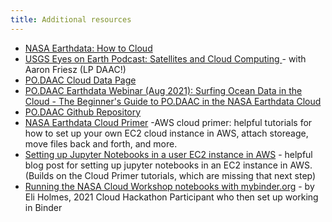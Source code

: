 ```yaml
---
title: Additional resources
---
```


- [NASA Earthdata: How to Cloud](https://earthdata.nasa.gov/learn/user-resources/webinars-and-tutorials/how-to-cloud-for-earth-scientists)
- [USGS Eyes on Earth Podcast: Satellites and Cloud Computing ](https://www.usgs.gov/centers/eros/science/eyes-earth-episode-58-satellites-and-cloud-computing?qt-science_center_objects=0#qt-science_center_objects) - with Aaron Friesz (LP DAAC!)
- [PO.DAAC Cloud Data Page](https://podaac.jpl.nasa.gov/cloud-datasets/about)
- [PO.DAAC Earthdata Webinar (Aug 2021): Surfing Ocean Data in the Cloud - The Beginner's Guide to PO.DAAC in the NASA Earthdata Cloud](https://podaac.jpl.nasa.gov/animations/Webinar_Surfing_Ocean_Data_in_the_Cloud_Beginners_Guide_PO.DAAC_NASA_Earthdata_Cloud)
- [PO.DAAC Github Repository](https://github.com/podaac)
- [NASA Earthdata Cloud Primer](https://earthdata.nasa.gov/learn/user-resources/webinars-and-tutorials/cloud-primer) -AWS cloud primer: helpful tutorials for how to set up your own EC2 cloud instance in AWS, attach storeage, move files back and forth, and more. 
- [Setting up Jupyter Notebooks in a user EC2 instance in AWS](https://medium.com/@alexjsanchez/python-3-notebooks-on-aws-ec2-in-15-mostly-easy-steps-2ec5e662c6c6) - helpful blog post for setting up jupyter notebooks in an EC2 instance in AWS. (Builds on the Cloud Primer tutorials, which are missing that next step)
- [Running the NASA Cloud Workshop notebooks with mybinder.org](https://github.com/eeholmes/jupyterhub) - by Eli Holmes, 2021 Cloud Hackathon Participant who then set up working in Binder

